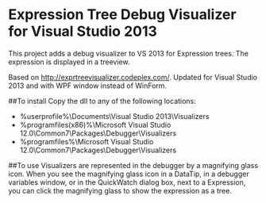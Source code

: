 # Expression Tree Debug Visualizer for Visual Studio 2013
This project adds a debug visualizer to VS 2013 for Expression trees. The expression is displayed in a treeview.

Based on http://exprtreevisualizer.codeplex.com/.
Updated for Visual Studio 2013 and with WPF window instead of WinForm.


##To install
Copy the dll to any of the following locations:

- %userprofile%\Documents\Visual Studio 2013\Visualizers
- %programfiles(x86)%\Microsoft Visual Studio 12.0\Common7\Packages\Debugger\Visualizers
- %programfiles%\Microsoft Visual Studio 12.0\Common7\Packages\Debugger\Visualizers


##To use
Visualizers are represented in the debugger by a magnifying glass icon. When you see the magnifying glass icon in a DataTip, in a debugger variables window, or in the QuickWatch dialog box, next to a Expression, you can click the magnifying glass to show the expression as a tree.